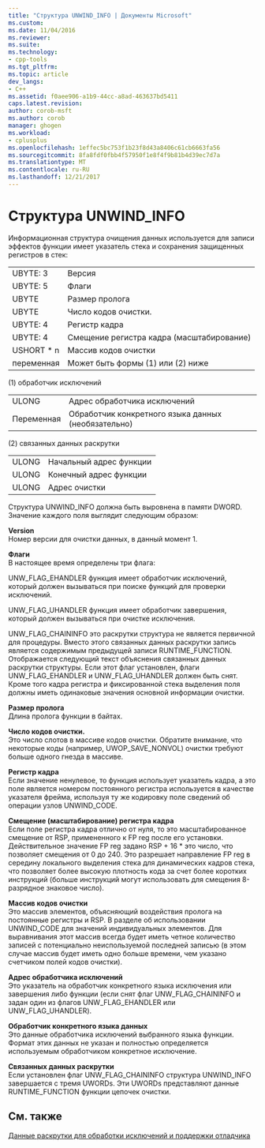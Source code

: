 ```yaml
---
title: "Структура UNWIND_INFO | Документы Microsoft"
ms.custom: 
ms.date: 11/04/2016
ms.reviewer: 
ms.suite: 
ms.technology:
- cpp-tools
ms.tgt_pltfrm: 
ms.topic: article
dev_langs:
- C++
ms.assetid: f0aee906-a1b9-44cc-a8ad-463637bd5411
caps.latest.revision: 
author: corob-msft
ms.author: corob
manager: ghogen
ms.workload:
- cplusplus
ms.openlocfilehash: 1effec5bc753f1b23f8d43a8406c61cb6663fa56
ms.sourcegitcommit: 8fa8fdf0fbb4f57950f1e8f4f9b81b4d39ec7d7a
ms.translationtype: MT
ms.contentlocale: ru-RU
ms.lasthandoff: 12/21/2017
---
```

# <a name="struct-unwindinfo"></a>Структура UNWIND_INFO
Информационная структура очищения данных используется для записи эффектов функции имеет указатель стека и сохранения защищенных регистров в стек:  
  
|||  
|-|-|  
|UBYTE: 3|Версия|  
|UBYTE: 5|Флаги|  
|UBYTE|Размер пролога|  
|UBYTE|Число кодов очистки.|  
|UBYTE: 4|Регистр кадра|  
|UBYTE: 4|Смещение регистра кадра (масштабирование)|  
|USHORT * n|Массив кодов очистки|  
|переменная|Может быть формы (1) или (2) ниже|  
  
 (1) обработчик исключений  
  
|||  
|-|-|  
|ULONG|Адрес обработчика исключений|  
|Переменная|Обработчик конкретного языка данных (необязательно)|  
  
 (2) связанных данных раскрутки  
  
|||  
|-|-|  
|ULONG|Начальный адрес функции|  
|ULONG|Конечный адрес функции|  
|ULONG|Адрес очистки|  
  
 Структура UNWIND_INFO должна быть выровнена в памяти DWORD. Значение каждого поля выглядит следующим образом:  
  
 **Version**  
 Номер версии для очистки данных, в данный момент 1.  
  
 **Флаги**  
 В настоящее время определены три флага:  
  
 UNW_FLAG_EHANDLER функция имеет обработчик исключений, который должен вызываться при поиске функций для проверки исключений.  
  
 UNW_FLAG_UHANDLER функция имеет обработчик завершения, который должен вызываться при очистке исключения.  
  
 UNW_FLAG_CHAININFO это раскрутки структура не является первичной для процедуры. Вместо этого связанных данных раскрутки запись является содержимым предыдущей записи RUNTIME_FUNCTION. Отображается следующий текст объяснения связанных данных раскрутки структуры. Если этот флаг установлен, флаги UNW_FLAG_EHANDLER и UNW_FLAG_UHANDLER должен быть снят. Кроме того кадра регистра и фиксированной стека выделения поля должны иметь одинаковые значения основной информации очистки.  
  
 **Размер пролога**  
 Длина пролога функции в байтах.  
  
 **Число кодов очистки.**  
 Это число слотов в массиве кодов очистки. Обратите внимание, что некоторые коды (например, UWOP_SAVE_NONVOL) очистки требуют больше одного гнезда в массиве.  
  
 **Регистр кадра**  
 Если значение ненулевое, то функция использует указатель кадра, а это поле является номером постоянного регистра используется в качестве указателя фрейма, используя ту же кодировку поле сведений об операции узлов UNWIND_CODE.  
  
 **Смещение (масштабирование) регистра кадра**  
 Если поле регистра кадра отлично от нуля, то это масштабированное смещение от RSP, примененного к FP reg после его установки. Действительное значение FP reg задано RSP + 16 * это число, что позволяет смещения от 0 до 240. Это разрешает направление FP reg в середину локального выделения стека для динамических кадров стека, что позволяет более высокую плотность кода за счет более коротких инструкций (больше инструкций могут использовать для смещения 8-разрядное знаковое число).  
  
 **Массив кодов очистки**  
 Это массив элементов, объясняющий воздействия пролога на постоянные регистры и RSP. В разделе об использовании UNWIND_CODE для значений индивидуальных элементов. Для выравнивания этот массив всегда будет иметь четное количество записей с потенциально неиспользуемой последней записью (в этом случае массив будет иметь одно больше времени, чем указано счетчиком полей кодов очистки).  
  
 **Адрес обработчика исключений**  
 Это указатель на обработчик конкретного языка исключения или завершения либо функции (если снят флаг UNW_FLAG_CHAININFO и задан один из флагов UNW_FLAG_EHANDLER или UNW_FLAG_UHANDLER).  
  
 **Обработчик конкретного языка данных**  
 Это данные обработчика исключений выбранного языка функции. Формат этих данных не указан и полностью определяется используемым обработчиком конкретное исключение.  
  
 **Связанных данных раскрутки**  
 Если установлен флаг UNW_FLAG_CHAININFO структура UNWIND_INFO завершается с тремя UWORDs.  Эти UWORDs представляют данные RUNTIME_FUNCTION функции цепочек очистки.  
  
## <a name="see-also"></a>См. также  
 [Данные раскрутки для обработки исключений и поддержки отладчика](../build/unwind-data-for-exception-handling-debugger-support.md)